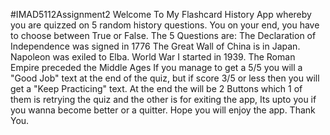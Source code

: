 #IMAD5112Assignment2
Welcome To My Flashcard History App whereby you are quizzed on 5 random history questions.
You on your end, you have to choose between True or False.
The 5 Questions are: 
         The Declaration of Independence was signed in 1776
         The Great Wall of China is in Japan.
         Napoleon was exiled to Elba.
         World War I started in 1939.
         The Roman Empire preceded the Middle Ages
If you manage to get a 5/5 you will a "Good Job" text at the end of the quiz, but if score 3/5 or less then you will get a "Keep Practicing" text.
At the end the will be 2 Buttons which 1 of them is retrying the quiz and the other is for exiting the app, Its upto you if you wanna become better or a quitter.
Hope you will enjoy the app.
Thank You.
